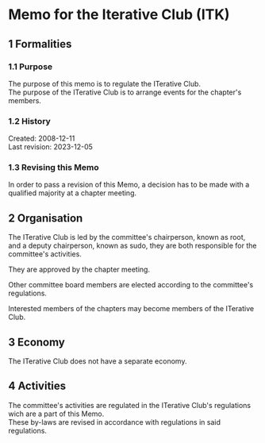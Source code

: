 # Memo for the Iterative Club (ITK)

## 1 Formalities

### 1.1 Purpose

The purpose of this memo is to regulate the ITerative Club.  
The purpose of the ITerative Club is to arrange events for the chapter's members.

### 1.2 History

Created: 2008-12-11  
Last revision: 2023-12-05

### 1.3 Revising this Memo

In order to pass a revision of this Memo, a decision has to be made with a qualified majority at a chapter meeting.

## 2 Organisation

The ITerative Club is led by the committee's chairperson, known as root, and a deputy chairperson, known as sudo, they are both responsible for the committee's activities.

They are approved by the chapter meeting.

Other committee board members are elected according to the committee's regulations.  

Interested members of the chapters may become members of the ITerative Club.

## 3 Economy

The ITerative Club does not have a separate economy.

## 4 Activities

The committee's activities are regulated in the ITerative Club's regulations wich are a part of this Memo.  
These by-laws are revised in accordance with regulations in said regulations.

